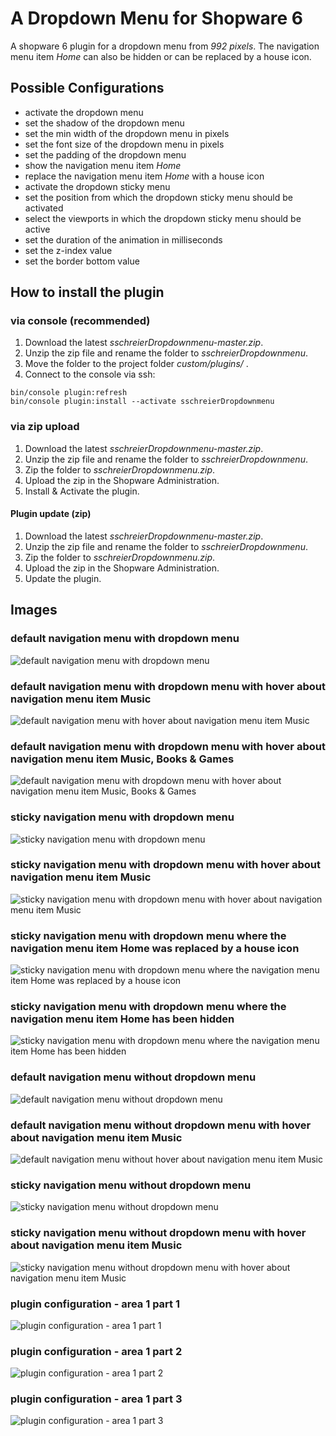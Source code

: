 # A Dropdown Menu for Shopware 6

A shopware 6 plugin for a dropdown menu from _992 pixels_. The navigation menu item _Home_ can also be hidden or can be replaced by a house icon.

## Possible Configurations
 - activate the dropdown menu
 - set the shadow of the dropdown menu
 - set the min width of the dropdown menu in pixels
 - set the font size of the dropdown menu in pixels
 - set the padding of the dropdown menu
 - show the navigation menu item _Home_
 - replace the navigation menu item _Home_ with a house icon
 - activate the dropdown sticky menu
 - set the position from which the dropdown sticky menu should be activated
 - select the viewports in which the dropdown sticky menu should be active
 - set the duration of the animation in milliseconds
 - set the z-index value
 - set the border bottom value

## How to install the plugin
### via console (recommended)

1. Download the latest _sschreierDropdownmenu-master.zip_.
2. Unzip the zip file and rename the folder to _sschreierDropdownmenu_. 
3. Move the folder to the project folder _custom/plugins/_ .
4. Connect to the console via ssh:

```
bin/console plugin:refresh
bin/console plugin:install --activate sschreierDropdownmenu
```

### via zip upload
1. Download the latest _sschreierDropdownmenu-master.zip_.
2. Unzip the zip file and rename the folder to _sschreierDropdownmenu_.
3. Zip the folder to _sschreierDropdownmenu.zip_.
4. Upload the zip in the Shopware Administration.
5. Install & Activate the plugin.

#### Plugin update (zip)
1. Download the latest _sschreierDropdownmenu-master.zip_.
2. Unzip the zip file and rename the folder to _sschreierDropdownmenu_.
3. Zip the folder to _sschreierDropdownmenu.zip_.
4. Upload the zip in the Shopware Administration.
5. Update the plugin.

## Images

### default navigation menu with dropdown menu

![default navigation menu with dropdown menu](https://www.sebastianschreier.de/plugins/sschreierDropdownmenu/sschreierDropdownmenu-Image1.jpg)

### default navigation menu with dropdown menu with hover about navigation menu item Music

![default navigation menu with hover about navigation menu item Music](https://www.sebastianschreier.de/plugins/sschreierDropdownmenu/sschreierDropdownmenu-Image2.jpg)


### default navigation menu with dropdown menu with hover about navigation menu item  Music, Books & Games

![default navigation menu with dropdown menu with hover about navigation menu item  Music, Books & Games](https://www.sebastianschreier.de/plugins/sschreierDropdownmenu/sschreierDropdownmenu-Image3.jpg)

### sticky navigation menu with dropdown menu

![sticky navigation menu with dropdown menu](https://www.sebastianschreier.de/plugins/sschreierDropdownmenu/sschreierDropdownmenu-Image4.jpg)

### sticky navigation menu with dropdown menu with hover about navigation menu item Music

![sticky navigation menu with dropdown menu with hover about navigation menu item Music](https://www.sebastianschreier.de/plugins/sschreierDropdownmenu/sschreierDropdownmenu-Image5.jpg)

### sticky navigation menu with dropdown menu where the navigation menu item Home was replaced by a house icon

![sticky navigation menu with dropdown menu where the navigation menu item Home was replaced by a house icon](https://www.sebastianschreier.de/plugins/sschreierDropdownmenu/sschreierDropdownmenu-Image6.jpg)

### sticky navigation menu with dropdown menu where the navigation menu item Home has been hidden

![sticky navigation menu with dropdown menu where the navigation menu item Home has been hidden](https://www.sebastianschreier.de/plugins/sschreierDropdownmenu/sschreierDropdownmenu-Image7.jpg)

### default navigation menu without dropdown menu

![default navigation menu without dropdown menu](https://www.sebastianschreier.de/plugins/sschreierDropdownmenu/sschreierDropdownmenu-Image8.jpg)

### default navigation menu without dropdown menu with hover about navigation menu item Music

![default navigation menu without hover about navigation menu item Music](https://www.sebastianschreier.de/plugins/sschreierDropdownmenu/sschreierDropdownmenu-Image9.jpg)

### sticky navigation menu without dropdown menu

![sticky navigation menu without dropdown menu](https://www.sebastianschreier.de/plugins/sschreierDropdownmenu/sschreierDropdownmenu-Image10.jpg)

### sticky navigation menu without dropdown menu with hover about navigation menu item Music

![sticky navigation menu without dropdown menu with hover about navigation menu item Music](https://www.sebastianschreier.de/plugins/sschreierDropdownmenu/sschreierDropdownmenu-Image11.jpg)

### plugin configuration - area 1 part 1

![plugin configuration - area 1 part 1](https://www.sebastianschreier.de/plugins/sschreierDropdownmenu/sschreierDropdownmenu-Image12.jpg)

### plugin configuration - area 1 part 2

![plugin configuration - area 1 part 2](https://www.sebastianschreier.de/plugins/sschreierDropdownmenu/sschreierDropdownmenu-Image13.jpg)

### plugin configuration - area 1 part 3

![plugin configuration - area 1 part 3](https://www.sebastianschreier.de/plugins/sschreierDropdownmenu/sschreierDropdownmenu-Image14.jpg)